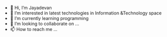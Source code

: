 - 👋 Hi, I’m Jayadevan
- 👀 I’m interested in latest technologies in Information &Technology space
- 🌱 I’m currently learning programming
- 💞️ I’m looking to collaborate on ...
- 📫 How to reach me ...

<!---
jjayadevan/jjayadevan is a ✨ special ✨ repository because its `README.md` (this file) appears on your GitHub profile.
You can click the Preview link to take a look at your changes.
--->
